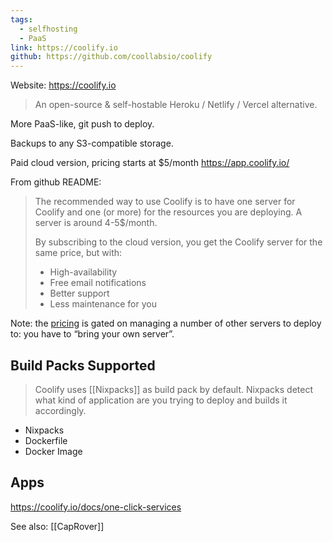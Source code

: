 ```yaml
---
tags:
  - selfhosting
  - PaaS
link: https://coolify.io
github: https://github.com/coollabsio/coolify
---
```

Website: <https://coolify.io>

> An open-source & self-hostable Heroku / Netlify / Vercel alternative.

More PaaS-like, git push to deploy.

Backups to any S3-compatible storage.

Paid cloud version, pricing starts at $5/month https://app.coolify.io/

From github README:

> The recommended way to use Coolify is to have one server for Coolify and one (or more) for the resources you are deploying. A server is around 4-5$/month.
> 
> By subscribing to the cloud version, you get the Coolify server for the same price, but with:
> 
> - High-availability
> - Free email notifications
> - Better support
> - Less maintenance for you

Note: the [pricing](https://coolify.io/pricing) is gated on managing a number of other servers to deploy to: you have to “bring your own server”.

## Build Packs Supported

> Coolify uses [[Nixpacks]] as build pack by default. Nixpacks detect what kind of application are you trying to deploy and builds it accordingly.

- Nixpacks
- Dockerfile
- Docker Image

## Apps

<https://coolify.io/docs/one-click-services>


See also: [[CapRover]]